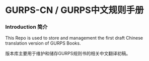 # GURPS-CN / GURPS中文规则手册
### Introduction 简介

This Repo is used to store and management the first draft Chinese translation version of GURPS Books.

版本库主要用于维护和储存GURPS规则书的相关中文翻译初稿。
